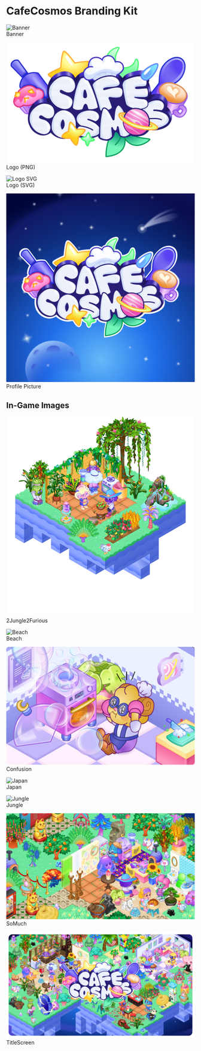 # CafeCosmos Branding Kit

![Banner](banner.png)  
Banner

![Logo PNG](logo.png)  
Logo (PNG) 

![Logo SVG](logo.svg)  
Logo (SVG)

![Profile Picture](pfp.png)  
Profile Picture 

## In-Game Images

![2Jungle2Furious](2Jungle2Furious.png)  
2Jungle2Furious

![Beach](Beach.jpg)  
Beach

![Confusion](Confusion.png)  
Confusion

![Japan](Japan.jpg)  
Japan

![Jungle](Jungle.jpg)  
Jungle

![SoMuch](SoMuch.png)  
SoMuch

![TitleScreen](TitleScreen.png)  
TitleScreen 
